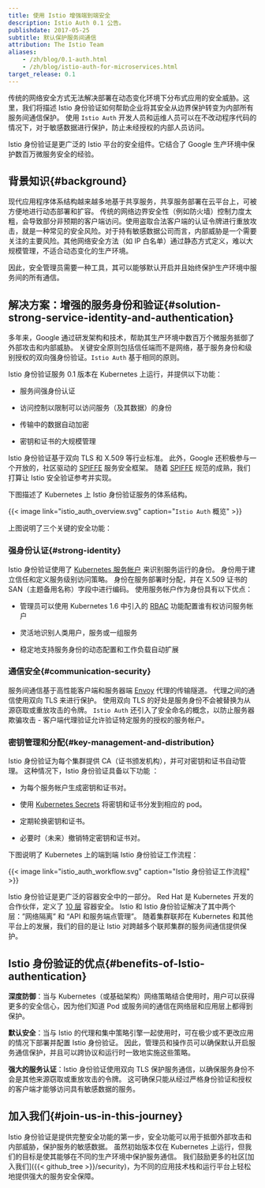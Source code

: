 ```yaml
---
title: 使用 Istio 增强端到端安全
description: Istio Auth 0.1 公告。
publishdate: 2017-05-25
subtitle: 默认保护服务间通信
attribution: The Istio Team
aliases:
    - /zh/blog/0.1-auth.html
    - /zh/blog/istio-auth-for-microservices.html
target_release: 0.1
---
```


传统的网络安全方式无法解决部署在动态变化环境下分布式应用的安全威胁。这里，我们将描述 Istio 身份验证如何帮助企业将其安全从边界保护转变为内部所有服务间通信保护。 使用 `Istio Auth` 开发人员和运维人员可以在不改动程序代码的情况下，对于敏感数据进行保护，防止未经授权的内部人员访问。

Istio 身份验证是更广泛的 Istio 平台的安全组件。它结合了 Google 生产环境中保护数百万微服务安全的经验。

## 背景知识{#background}

现代应用程序体系结构越来越多地基于共享服务，共享服务部署在云平台上，可被方便地进行动态部署和扩容。 传统的网络边界安全性（例如防火墙）控制力度太粗，会导致部分非预期的客户端访问。使用盗取合法客户端的认证令牌进行重放攻击，就是一种常见的安全风险。对于持有敏感数据公司而言，内部威胁是一个需要关注的主要风险。其他网络安全方法（如 IP 白名单）通过静态方式定义，难以大规模管理，不适合动态变化的生产环境。

因此，安全管理员需要一种工具，其可以能够默认开启并且始终保护生产环境中服务间的所有通信。

## 解决方案：增强的服务身份和验证{#solution-strong-service-identity-and-authentication}

多年来，Google 通过研发架构和技术，帮助其生产环境中数百万个微服务抵御了外部攻击和内部威胁。 关键安全原则包括信任端而不是网络，基于服务身份和级别授权的双向强身份验证。`Istio Auth` 基于相同的原则。

Istio 身份验证服务 0.1 版本在 Kubernetes 上运行，并提供以下功能：

* 服务间强身份认证

* 访问控制以限制可以访问服务（及其数据）的身份

* 传输中的数据自动加密

* 密钥和证书的大规模管理

Istio 身份验证基于双向 TLS 和 X.509 等行业标准。 此外，Google 还积极参与一个开放的，社区驱动的 [SPIFFE](https://spiffe.io/) 服务安全框架。 随着 [SPIFFE](https://spiffe.io/) 规范的成熟，我们打算让 Istio 安全验证参考并实现。

下图描述了 Kubernetes 上 Istio 身份验证服务的体系结构。

{{< image link="istio_auth_overview.svg" caption="`Istio Auth` 概览" >}}

上图说明了三个关键的安全功能：

### 强身份认证{#strong-identity}

Istio 身份验证使用了 [Kubernetes 服务帐户](https://kubernetes.io/docs/tasks/configure-pod-container/configure-service-account/) 来识别服务运行的身份。 身份用于建立信任和定义服务级别访问策略。 身份在服务部署时分配，并在 X.509 证书的 SAN（主题备用名称）字段中进行编码。 使用服务帐户作为身份具有以下优点：

* 管理员可以使用 Kubernetes 1.6 中引入的 [RBAC](https://kubernetes.io/docs/reference/access-authn-authz/rbac/) 功能配置谁有权访问服务帐户

* 灵活地识别人类用户，服务或一组服务

* 稳定地支持服务身份的动态配置和工作负载自动扩展

### 通信安全{#communication-security}

服务间通信基于高性能客户端和服务器端 [Envoy](https://envoyproxy.github.io/envoy/) 代理的传输隧道。 代理之间的通信使用双向 TLS 来进行保护。 使用双向 TLS 的好处是服务身份不会被替换为从源窃取或重放攻击的令牌。 `Istio Auth` 还引入了安全命名的概念，以防止服务器欺骗攻击 - 客户端代理验证允许验证特定服务的授权的服务帐户。

### 密钥管理和分配{#key-management-and-distribution}

Istio 身份验证为每个集群提供 CA（证书颁发机构），并可对密钥和证书自动管理。 这种情况下，Istio 身份验证具备以下功能 ：

* 为每个服务帐户生成密钥和证书对。

* 使用 [Kubernetes Secrets](https://kubernetes.io/docs/concepts/configuration/secret/) 将密钥和证书分发到相应的 pod。

* 定期轮换密钥和证书。

* 必要时（未来）撤销特定密钥和证书对。

下图说明了 Kubernetes 上的端到端 Istio 身份验证工作流程：

{{< image link="istio_auth_workflow.svg" caption="Istio 身份验证工作流程" >}}

Istio 身份验证是更广泛的容器安全中的一部分。 Red Hat 是 Kubernetes 开发的合作伙伴，定义了 [10 层](https://www.redhat.com/en/resources/container-security-openshift-cloud-devops-whitepaper) 容器安全。 Istio 和 Istio 身份验证解决了其中两个层：”网络隔离” 和 “API 和服务端点管理”。 随着集群联邦在 Kubernetes 和其他平台上的发展，我们的目的是让 Istio 对跨越多个联邦集群的服务间通信提供保护。

## Istio 身份验证的优点{#benefits-of-Istio-authentication}

**深度防御**：当与 Kubernetes（或基础架构）网络策略结合使用时，用户可以获得更多的安全信心，因为他们知道 Pod 或服务间的通信在网络层和应用层上都得到保护。

**默认安全**：当与 Istio 的代理和集中策略引擎一起使用时，可在极少或不更改应用的情况下部署并配置 Istio 身份验证。 因此，管理员和操作员可以确保默认开启服务通信保护，并且可以跨协议和运行时一致地实施这些策略。

**强大的服务认证**：Istio 身份验证使用双向 TLS 保护服务通信，以确保服务身份不会是其他来源窃取或重放攻击的令牌。 这可确保只能从经过严格身份验证和授权的客户端才能够访问具有敏感数据的服务。

## 加入我们{#join-us-in-this-journey}

Istio 身份验证是提供完整安全功能的第一步，安全功能可以用于抵御外部攻击和内部威胁，保护服务的敏感数据。 虽然初始版本仅在 Kubernetes 上运行，但我们的目标是使其能够在不同的生产环境中保护服务通信。 我们鼓励更多的社区[加入我们]({{< github_tree >}}/security)，为不同的应用技术栈和运行平台上轻松地提供强大的服务安全保障。